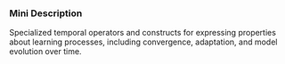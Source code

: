 ### Mini Description

Specialized temporal operators and constructs for expressing properties about learning processes, including convergence, adaptation, and model evolution over time.
